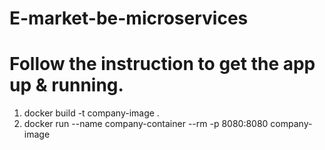 # E-market-be-microservices

# Follow the instruction to get the app up & running.

1. docker build -t company-image .
2. docker run --name company-container --rm -p 8080:8080 company-image
